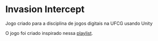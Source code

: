 # Invasion Intercept

Jogo criado para a disciplina de jogos digitais na UFCG usando Unity

O jogo foi criado inspirado nessa [playlist](https://www.youtube.com/playlist?list=PLzjwaizNOg6Ty_4dLPzF2ty6s9R6vb8RJ).
